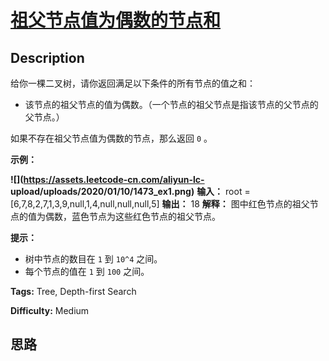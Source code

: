 # [祖父节点值为偶数的节点和][title]

## Description

给你一棵二叉树，请你返回满足以下条件的所有节点的值之和：

  * 该节点的祖父节点的值为偶数。（一个节点的祖父节点是指该节点的父节点的父节点。）

如果不存在祖父节点值为偶数的节点，那么返回 `0` 。



**示例：**

**![](https://assets.leetcode-cn.com/aliyun-lc-
upload/uploads/2020/01/10/1473_ex1.png)**
            **输入：** root = [6,7,8,2,7,1,3,9,null,1,4,null,null,null,5]    **输出：** 18    **解释：** 图中红色节点的祖父节点的值为偶数，蓝色节点为这些红色节点的祖父节点。    



**提示：**

  * 树中节点的数目在 `1` 到 `10^4` 之间。
  * 每个节点的值在 `1` 到 `100` 之间。


**Tags:** Tree, Depth-first Search

**Difficulty:** Medium

## 思路

[title]: https://leetcode-cn.com/problems/sum-of-nodes-with-even-valued-grandparent

